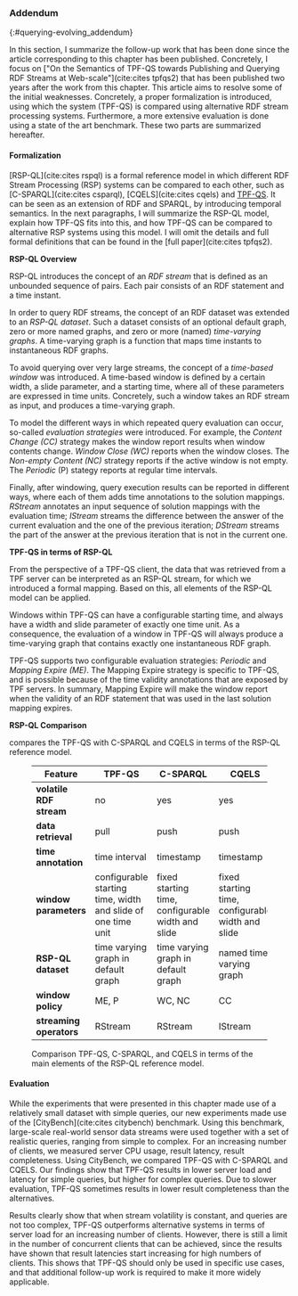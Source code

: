 <div class="printonly empty-page">&nbsp;</div>

### Addendum
{:#querying-evolving_addendum}

In this section, I summarize the follow-up work that has been done
since the article corresponding to this chapter has been published.
Concretely, I focus on ["On the Semantics of TPF-QS towards Publishing and Querying RDF Streams at Web-scale"](cite:cites tpfqs2)
that has been published two years after the work from this chapter.
This article aims to resolve some of the initial weaknesses.
Concretely, a proper formalization is introduced, using which the system (TPF-QS) is compared using alternative RDF stream processing systems.
Furthermore, a more extensive evaluation is done using a state of the art benchmark.
These two parts are summarized hereafter.

#### Formalization

[RSP-QL](cite:cites rspql) is a formal reference model in which different
RDF Stream Processing (RSP) systems can be compared to each other,
such as [C-SPARQL](cite:cites csparql), [CQELS](cite:cites cqels) and [TPF-QS](tpfqs).
It can be seen as an extension of RDF and SPARQL, by introducing temporal semantics.
In the next paragraphs, I will summarize the RSP-QL model,
explain how TPF-QS fits into this,
and how TPF-QS can be compared to alternative RSP systems using this model.
I will omit the details and full formal definitions that can be found in the [full paper](cite:cites tpfqs2).

**RSP-QL Overview**

RSP-QL introduces the concept of an *RDF stream*
that is defined as an unbounded sequence of pairs.
Each pair consists of an RDF statement and a time instant.

In order to query RDF streams, the concept of an RDF dataset was extended to an *RSP-QL dataset*.
Such a dataset consists of an optional default graph, zero or more named graphs, and zero or more (named) *time-varying graphs*.
A time-varying graph is a function that maps time instants to instantaneous RDF graphs.

To avoid querying over very large streams, the concept of a *time-based window* was introduced.
A time-based window is defined by a certain width, a slide parameter, and a starting time,
where all of these parameters are expressed in time units.
Concretely, such a window takes an RDF stream as input, and produces a time-varying graph.

To model the different ways in which repeated query evaluation can occur,
so-called *evaluation strategies* were introduced.
For example, the *Content Change (CC)* strategy makes the window report results when window contents change.
*Window Close (WC)* reports when the window closes.
The *Non-empty Content (NC)* strategy reports if the active window is not empty.
The *Periodic* (P) stategy reports at regular time intervals.

Finally, after windowing, query execution results can be reported in different ways,
where each of them adds time annotations to the solution mappings.
*RStream* annotates an input sequence of solution mappings with the evaluation time;
*IStream* streams the difference between the answer of the current evaluation and the one of the previous iteration;
*DStream* streams the part of the answer at the previous iteration that is not in the current one.

**TPF-QS in terms of RSP-QL**

From the perspective of a TPF-QS client, the data that was retrieved from a TPF server
can be interpreted as an RSP-QL stream, for which we introduced a formal mapping.
Based on this, all elements of the RSP-QL model can be applied.

Windows within TPF-QS can have a configurable starting time,
and always have a width and slide parameter of exactly one time unit.
As a consequence, the evaluation of a window in TPF-QS
will always produce a time-varying graph that contains exactly one instantaneous RDF graph.

TPF-QS supports two configurable evaluation strategies: *Periodic* and *Mapping Expire (ME)*.
The Mapping Expire strategy is specific to TPF-QS, and is possible
because of the time validity annotations that are exposed by TPF servers.
In summary, Mapping Expire will make the window report when the validity
of an RDF statement that was used in the last solution mapping expires.

**RSP-QL Comparison**

[](#querying-evolving_rspqp-comparison) compares the TPF-QS with C-SPARQL and CQELS in terms of the RSP-QL reference model.

<figure id="querying-evolving_rspqp-comparison" class="table" markdown="1">

| **Feature**             | **TPF-QS** | **C-SPARQL** | **CQELS** |
| ----------------------- |------------|--------------|-----------|
| **volatile RDF stream** | no | yes | yes |
| **data retrieval**      | pull | push | push |
| **time annotation**     | time interval | timestamp | timestamp |
| **window parameters**   | configurable starting time, width and slide of one time unit | fixed starting time, configurable width and slide | fixed starting time, configurable width and slide |
| **RSP-QL dataset**      | time varying graph in default graph | time varying graph in default graph | named time varying graph |
| **window policy**       | ME, P | WC, NC | CC |
| **streaming operators** | RStream | RStream | IStream |

<figcaption markdown="block">
Comparison TPF-QS, C-SPARQL, and CQELS in terms of the main elements of the RSP-QL reference model.
</figcaption>
</figure>

#### Evaluation

While the experiments that were presented in this chapter made use of a relatively small dataset with simple queries,
our new experiments made use of the [CityBench](cite:cites citybench) benchmark.
Using this benchmark, large-scale real-world sensor data streams were used together with a set of realistic queries, ranging from simple to complex.
For an increasing number of clients, we measured server CPU usage, result latency, result completeness.
Using CityBench, we compared TPF-QS with C-SPARQL and CQELS.
Our findings show that TPF-QS results in lower server load and latency for simple queries,
but higher for complex queries.
Due to slower evaluation, TPF-QS sometimes results in lower result completeness than the alternatives.

Results clearly show that when stream volatility is constant, and queries are not too complex,
TPF-QS outperforms alternative systems in terms of server load for an increasing number of clients.
However, there is still a limit in the number of concurrent clients that can be achieved,
since the results have shown that result latencies start increasing for high numbers of clients.
This shows that TPF-QS should only be used in specific use cases,
and that additional follow-up work is required to make it more widely applicable.
